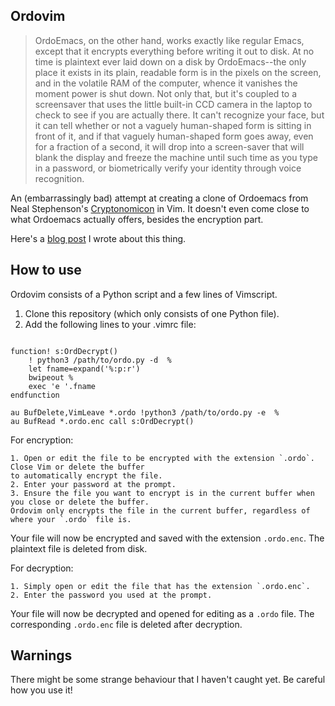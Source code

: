 Ordovim
--------

> OrdoEmacs, on the other hand, works exactly like regular Emacs, except that it encrypts everything before writing it out to disk. At no time is plaintext ever laid down on a disk by OrdoEmacs--the only place it exists in its plain, readable form is in the pixels on the screen, and in the volatile RAM of the computer, whence it vanishes the moment power is shut down. Not only that, but it's coupled to a screensaver that uses the little built-in CCD camera in the laptop to check to see if you are actually there. It can't recognize your face, but it can tell whether or not a vaguely human-shaped form is sitting in front of it, and if that vaguely human-shaped form goes away, even for a fraction of a second, it will drop into a screen-saver that will blank the display and freeze the machine until such time as you type in a password, or biometrically verify your identity through voice recognition.

An (embarrassingly bad) attempt at creating a clone of Ordoemacs from Neal Stephenson's
[Cryptonomicon](https://www.goodreads.com/book/show/816.Cryptonomicon) in Vim. It doesn't
even come close to what Ordoemacs actually offers, besides the encryption part.

Here's a [blog post](http://dragsubil.github.io/posts/2016-12-04-ordovim/) I wrote about this thing.


How to use
----------

Ordovim consists of a Python script and a few lines of Vimscript.

1. Clone this repository (which only consists of one Python file).
2. Add the following lines to your .vimrc file:
```Vimscript

function! s:OrdDecrypt()
	! python3 /path/to/ordo.py -d  %
	let fname=expand('%:p:r')
	bwipeout %
	exec 'e '.fname
endfunction

au BufDelete,VimLeave *.ordo !python3 /path/to/ordo.py -e  %
au BufRead *.ordo.enc call s:OrdDecrypt()
```
For encryption:

    1. Open or edit the file to be encrypted with the extension `.ordo`. Close Vim or delete the buffer
    to automatically encrypt the file.
    2. Enter your password at the prompt.
    3. Ensure the file you want to encrypt is in the current buffer when you close or delete the buffer.
    Ordovim only encrypts the file in the current buffer, regardless of where your `.ordo` file is.
Your file will now be encrypted and saved with the extension `.ordo.enc`. The plaintext file is deleted from
disk.

For decryption:

    1. Simply open or edit the file that has the extension `.ordo.enc`.
    2. Enter the password you used at the prompt.
Your file will now be decrypted and opened for editing as a `.ordo` file. The corresponding `.ordo.enc` file 
is deleted after decryption.

Warnings
-------

There might be some strange behaviour that I haven't caught yet. Be careful how you use it!
